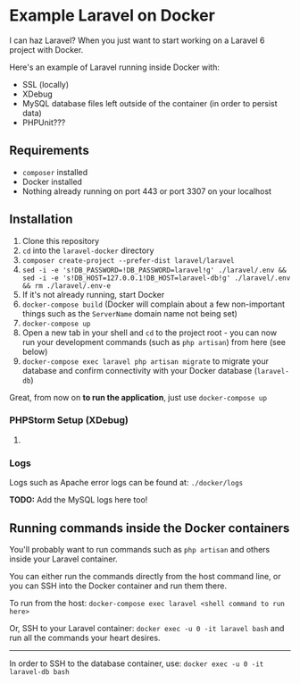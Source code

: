 # Example Laravel on Docker

I can haz Laravel? When you just want to start working on a Laravel 6 project with Docker.

Here's an example of Laravel running inside Docker with:

- SSL (locally)
- XDebug
- MySQL database files left outside of the container (in order to persist data)
- PHPUnit???

## Requirements

- `composer` installed
- Docker installed
- Nothing already running on port 443 or port 3307 on your localhost

## Installation

1. Clone this repository
1. `cd` into the `laravel-docker` directory
1. `composer create-project --prefer-dist laravel/laravel`
1. `sed -i -e 's!DB_PASSWORD=!DB_PASSWORD=laravel!g' ./laravel/.env && sed -i -e 's!DB_HOST=127.0.0.1!DB_HOST=laravel-db!g' ./laravel/.env && rm ./laravel/.env-e`
1. If it's not already running, start Docker
1. `docker-compose build` (Docker will complain about a few non-important things such as the `ServerName` domain name not being set)
1. `docker-compose up`
1. Open a new tab in your shell and `cd` to the project root - you can now run your development commands (such as `php artisan`) from here (see below)
1. `docker-compose exec laravel php artisan migrate` to migrate your database and confirm connectivity with your Docker database (`laravel-db`)

Great, from now on **to run the application**, just use `docker-compose up`

### PHPStorm Setup (XDebug)

1.

### Logs

Logs such as Apache error logs can be found at: `./docker/logs`

**TODO:** Add the MySQL logs here too!

## Running commands inside the Docker containers

You'll probably want to run commands such as `php artisan` and others inside your Laravel container.

You can either run the commands directly from the host command line, or you can SSH into the Docker container and run them there.

To run from the host: `docker-compose exec laravel <shell command to run here>`

Or, SSH to your Laravel container: `docker exec -u 0 -it laravel bash` and run all the commands your heart desires.

---

In order to SSH to the database container, use: `docker exec -u 0 -it laravel-db bash`
